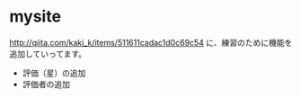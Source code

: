 # mysite

http://qiita.com/kaki_k/items/511611cadac1d0c69c54
に、練習のために機能を追加していってます。

- 評価（星）の追加
- 評価者の追加
